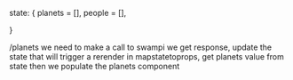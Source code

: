 state: {
    planets = [],
    people = [],
    
    

}



/planets
<PlanetsContainer/>
we need to make a call to swampi
we get response, update the state
that will trigger a rerender
in mapstatetoprops, get planets value from state
<Planets />
then we populate the planets component